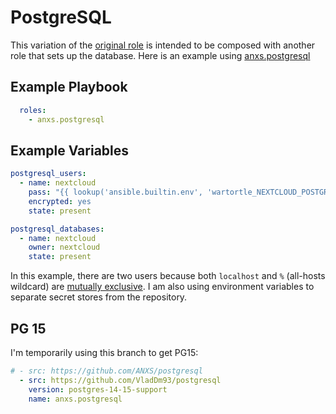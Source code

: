 # PostgreSQL

This variation of the [original role](https://github.com/Tronde/ansible_role_deploy_nextcloud_with_mariadb_pod) is intended to be composed with another role that sets up the database. Here is an example using [anxs.postgresql](https://github.com/ANXS/postgresql)

## Example Playbook

```yaml
  roles:
    - anxs.postgresql
```

## Example Variables

```yaml
postgresql_users:
  - name: nextcloud
    pass: "{{ lookup('ansible.builtin.env', 'wartortle_NEXTCLOUD_POSTGRES_PASSWORD') }}"
    encrypted: yes
    state: present

postgresql_databases:
  - name: nextcloud
    owner: nextcloud
    state: present
```

In this example, there are two users because both `localhost` and `%` (all-hosts wildcard) are [mutually exclusive](https://stackoverflow.com/q/10823854/9290). I am also using environment variables to  separate secret stores from the repository.

## PG 15

I'm temporarily using this branch to get PG15:

```yaml
# - src: https://github.com/ANXS/postgresql
  - src: https://github.com/VladDm93/postgresql
    version: postgres-14-15-support
    name: anxs.postgresql
```